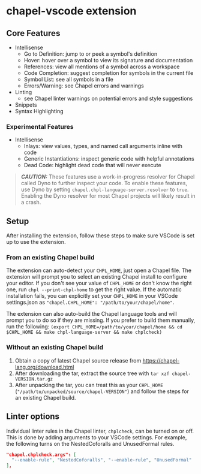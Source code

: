 # chapel-vscode extension

## Core Features

- Intellisense
  - Go to Definition: jump to or peek a symbol's definition
  - Hover: hover over a symbol to view its signature and documentation
  - References: view all mentions of a symbol across a workspace
  - Code Completion: suggest completion for symbols in the current file
  - Symbol List: see all symbols in a file
  - Errors/Warning: see Chapel errors and warnings
- Linting
  - see Chapel linter warnings on potential errors and style suggestions
- Snippets
- Syntax Highlighting

### Experimental Features

- Intellisense
  - Inlays: view values, types, and named call arguments inline with code
  - Generic Instantiations: inspect generic code with helpful annotations
  - Dead Code: highlight dead code that will never execute

> **_CAUTION:_**
> These features use a work-in-progress resolver for Chapel called Dyno to further
> inspect your code. To enable these features, use Dyno by setting
> `chapel.chpl-language-server.resolver` to `true`. Enabling the Dyno resolver
> for most Chapel projects will likely result in a crash.

## Setup

After installing the extension, follow these steps to make sure VSCode is set up to use the extension.

### From an existing Chapel build

The extension can auto-detect your `CHPL_HOME`, just open a Chapel file. The extension will prompt you to select an existing Chapel install to configure your editor. If you don't see your value of `CHPL_HOME` or don't know the right one, run `chpl --print-chpl-home` to get the right value. If the automatic installation fails, you can explicitly set your `CHPL_HOME` in your VSCode settings.json as `"chapel.CHPL_HOME": "/path/to/your/chapel/home"`.

The extension can also auto-build the Chapel language tools and will prompt you to do so if they are missing. If you prefer to build them manually, run the following: `(export CHPL_HOME=/path/to/your/chapel/home && cd $CHPL_HOME && make chpl-language-server && make chplcheck)`

### Without an existing Chapel build

1. Obtain a copy of latest Chapel source release from <https://chapel-lang.org/download.html>
2. After downloading the tar, extract the source tree with `tar xzf chapel-VERSION.tar.gz`
3. After unpacking the tar, you can treat this as your `CHPL_HOME` (`"/path/to/unpacked/source/chapel-VERSION"`) and follow the steps for an existing Chapel build.

## Linter options

Individual linter rules in the Chapel linter, `chplcheck`, can be turned on or off. This is done by adding arguments to your VSCode settings. For example, the following turns on the NestedCoforalls and UnusedFormal rules.

```json
"chapel.chplcheck.args": [
  "--enable-rule", "NestedCoforalls", "--enable-rule", "UnusedFormal"
],
```
